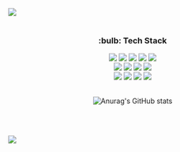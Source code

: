<img src="https://capsule-render.vercel.app/api?type=waving&color=auto&height=300&section=header&text=RYUDAESUNG&fontSize=90" />
<br /><br />

<div align="center">
  
  
  <h3>:bulb: Tech Stack</h3>
    <div class="stack">
      <img src="https://img.shields.io/badge/java-007396?style=flat&logo=java&logoColor=white">
      <img src="https://img.shields.io/badge/Spring Boot-6DB33F?style=flat&logo=Spring Boot&logoColor=white">
      <img src="https://img.shields.io/badge/Spring-6DB33F?style=flat&logo=Spring&logoColor=white"/>
      <img src="https://img.shields.io/badge/JavaScript-F7DF1E?style=flat&logo=JavaScript&logoColor=white"/>
      <img src="https://img.shields.io/badge/Git-F05032?style=flat&logo=Git&logoColor=white"/>
      <br />
      <img src="https://img.shields.io/badge/Redis-DC382D?style=flat&logo=Redis&logoColor=white"/>
      <img src="https://img.shields.io/badge/MySQL-4479A1?style=flat&logo=MySQL&logoColor=white"/>
      <img src="https://img.shields.io/badge/Jpa-lightgrey?style=flat&logo=appveyor&logoColor=white"/>
      <img src="https://img.shields.io/badge/Swagger-85EA2D?style=flat&logo=Swagger&logoColor=white"/>
      <br />
      <img src="https://img.shields.io/badge/Docker-2496ED?style=flat&logo=Docker&logoColor=white"/>
      <img src="https://img.shields.io/badge/Amazon AWS-232F3E?style=flat&logo=Amazon AWS&logoColor=white">
      <img src="https://img.shields.io/badge/Ubuntu-E95420?style=flat&logo=Ubuntu&logoColor=white">
      <img src="https://img.shields.io/badge/Jenkins-D24939?style=flat&logo=Jenkins&logoColor=white">
    </div>
   <br />


![Anurag's GitHub stats](https://github-readme-stats.vercel.app/api?username=yskkkkkk&hide=stars,prs,issues,contribs&show_icons=true&theme=highcontrast)

</div>
<br /><br />

<a href="https://hits.seeyoufarm.com"><img src="https://hits.seeyoufarm.com/api/count/incr/badge.svg?url=https%3A%2F%2Fgithub.com%2Fyskkkkkk%2Fhit-counter&count_bg=%233DC8BF&title_bg=%23555555&icon=staffbase.svg&icon_color=%233DC8BF&title=hits&edge_flat=false"/></a>
